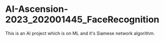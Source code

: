 # AI-Ascension-2023_202001445_FaceRecognition
This is an AI project which is on ML and it's Siamese network algorithm. 
